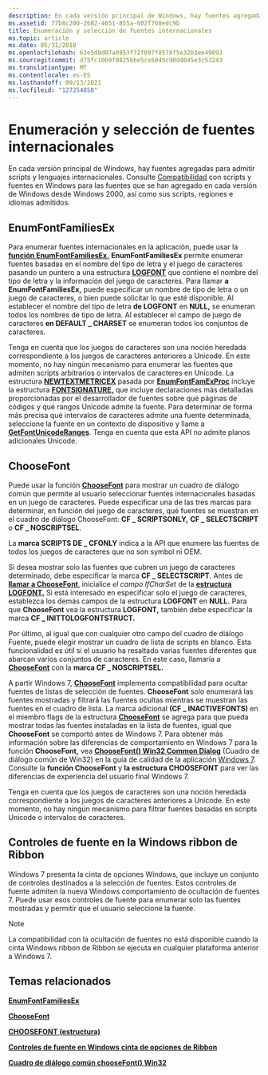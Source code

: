 ```yaml
---
description: En cada versión principal de Windows, hay fuentes agregadas para admitir scripts y lenguajes internacionales.
ms.assetid: 77b8c200-2682-4651-855a-602f768edc9b
title: Enumeración y selección de fuentes internacionales
ms.topic: article
ms.date: 05/31/2018
ms.openlocfilehash: 63e5d0d07a0953f72f097f8578f5e32b3ee49093
ms.sourcegitcommit: d75fc10b9f0825bbe5ce5045c90d4045e3c53243
ms.translationtype: MT
ms.contentlocale: es-ES
ms.lasthandoff: 09/13/2021
ms.locfileid: "127254858"
---
```

# <a name="international-font-enumeration-and-selection"></a>Enumeración y selección de fuentes internacionales

En cada versión principal de Windows, hay fuentes agregadas para admitir scripts y lenguajes internacionales. Consulte [Compatibilidad](https://msdn.microsoft.com/globalization/mt791278) con scripts y fuentes en Windows para las fuentes que se han agregado en cada versión de Windows desde Windows 2000, así como sus scripts, regiones e idiomas admitidos.

## <a name="enumfontfamiliesex"></a>EnumFontFamiliesEx

Para enumerar fuentes internacionales en la aplicación, puede usar la [**función EnumFontFamiliesEx.**](/windows/win32/api/wingdi/nf-wingdi-enumfontfamiliesexa) **EnumFontFamiliesEx** permite enumerar fuentes basadas en el nombre del tipo de letra y el juego de caracteres pasando un puntero a una estructura [**LOGFONT**](/windows/win32/api/wingdi/ns-wingdi-logfonta) que contiene el nombre del tipo de letra y la información del juego de caracteres. Para llamar **a EnumFontFamiliesEx,** puede especificar un nombre de tipo de letra o un juego de caracteres, o bien puede solicitar lo que esté disponible. Al establecer el nombre del tipo de letra **de LOGFONT** en **NULL,** se enumeran todos los nombres de tipo de letra. Al establecer el campo de juego de caracteres **en DEFAULT \_ CHARSET** se enumeran todos los conjuntos de caracteres.

Tenga en cuenta que los juegos de caracteres son una noción heredada correspondiente a los juegos de caracteres anteriores a Unicode. En este momento, no hay ningún mecanismo para enumerar las fuentes que admiten scripts arbitrarios o intervalos de caracteres en Unicode. La estructura [**NEWTEXTMETRICEX**](/windows/win32/api/wingdi/ns-wingdi-newtextmetricexa) pasada por [**EnumFontFamExProc**](/previous-versions//dd162618(v=vs.85)) incluye la estructura [**FONTSIGNATURE,**](/windows/win32/api/wingdi/ns-wingdi-fontsignature) que incluye declaraciones más detalladas proporcionadas por el desarrollador de fuentes sobre qué páginas de códigos y qué rangos Unicode admite la fuente. Para determinar de forma más precisa qué intervalos de caracteres admite una fuente determinada, seleccione la fuente en un contexto de dispositivo y llame a [**GetFontUnicodeRanges**](/windows/win32/api/wingdi/nf-wingdi-getfontunicoderanges). Tenga en cuenta que esta API no admite planos adicionales Unicode.

## <a name="choosefont"></a>ChooseFont

Puede usar la función [**ChooseFont**](/previous-versions/windows/desktop/legacy/ms646914(v=vs.85)) para mostrar un cuadro de diálogo común que permite al usuario seleccionar fuentes internacionales basadas en un juego de caracteres. Puede especificar una de las tres marcas para determinar, en función del juego de caracteres, qué fuentes se muestran en el cuadro de diálogo ChooseFont: **CF \_ SCRIPTSONLY,** **CF \_ SELECTSCRIPT** o **CF \_ NOSCRIPTSEL**.

La **marca SCRIPTS DE \_ CFONLY** indica a la API que enumere las fuentes de todos los juegos de caracteres que no son symbol ni OEM.

Si desea mostrar solo las fuentes que cubren un juego de caracteres determinado, debe especificar la marca **CF \_ SELECTSCRIPT**. Antes de [**llamar a ChooseFont**](/previous-versions/windows/desktop/legacy/ms646914(v=vs.85)), inicialice *el campo lfCharSet* de la [**estructura LOGFONT.**](/windows/win32/api/wingdi/ns-wingdi-logfonta) Si está interesado en especificar solo el juego de caracteres, establezca los demás campos de la estructura **LOGFONT** en **NULL.** Para que **ChooseFont** vea la estructura **LOGFONT,** también debe especificar la marca **CF \_ INITTOLOGFONTSTRUCT.**

Por último, al igual que con cualquier otro campo del cuadro de diálogo Fuente, puede elegir mostrar un cuadro de lista de scripts en blanco. Esta funcionalidad es útil si el usuario ha resaltado varias fuentes diferentes que abarcan varios conjuntos de caracteres. En este caso, llamaría a [**ChooseFont**](/previous-versions/windows/desktop/legacy/ms646914(v=vs.85)) con la **marca CF \_ NOSCRIPTSEL.**

A partir Windows 7, [**ChooseFont**](/previous-versions/windows/desktop/legacy/ms646914(v=vs.85)) implementa compatibilidad para ocultar fuentes de listas de selección de fuentes. **ChooseFont** solo enumerará las fuentes mostradas y filtrará las fuentes ocultas mientras se muestran las fuentes en el cuadro de lista. La marca adicional **(CF \_ INACTIVEFONTS)** en el miembro flags de la estructura [**ChooseFont**](/previous-versions/windows/desktop/legacy/ms646914(v=vs.85)) se agrega para que pueda mostrar todas las fuentes instaladas en la lista de fuentes, igual que **ChooseFont** se comportó antes de Windows 7. Para obtener más información sobre las diferencias de comportamiento en Windows 7 para la función **ChooseFont,** vea [**ChooseFont() Win32 Common Dialog**](../win7appqual/choosefont-win32-common-dialog.md) (Cuadro de diálogo común de Win32) en la guía de calidad de la aplicación [Windows 7](../win7appqual/windows-7-application-quality-cookbook.md). Consulte la **función ChooseFont** y **la estructura CHOOSEFONT** para ver las diferencias de experiencia del usuario final Windows 7.

Tenga en cuenta que los juegos de caracteres son una noción heredada correspondiente a los juegos de caracteres anteriores a Unicode. En este momento, no hay ningún mecanismo para filtrar fuentes basadas en scripts Unicode o intervalos de caracteres.

## <a name="font-controls-in-windows-scenic-ribbon"></a>Controles de fuente en la Windows ribbon de Ribbon

Windows 7 presenta la cinta de opciones Windows, que incluye un conjunto de controles destinados a la selección de fuentes. Estos controles de fuente admiten la nueva Windows comportamiento de ocultación de fuentes 7. Puede usar esos controles de fuente para enumerar solo las fuentes mostradas y permitir que el usuario seleccione la fuente.

> [!Note]  
> La compatibilidad con la ocultación de fuentes no está disponible cuando la cinta Windows ribbon de Ribbon se ejecuta en cualquier plataforma anterior a Windows 7.

 

## <a name="related-topics"></a>Temas relacionados

<dl> <dt>

[**EnumFontFamiliesEx**](/windows/win32/api/wingdi/nf-wingdi-enumfontfamiliesexa)
</dt> <dt>

[**ChooseFont**](/previous-versions/windows/desktop/legacy/ms646914(v=vs.85))
</dt> <dt>

[**CHOOSEFONT (estructura)**](/windows/win32/api/commdlg/ns-commdlg-choosefonta)
</dt> <dt>

[**Controles de fuente en Windows cinta de opciones de Ribbon**](../windowsribbon/windowsribbon-element-fontcontrol.md)
</dt> <dt>

[**Cuadro de diálogo común chooseFont() Win32**](../win7appqual/choosefont-win32-common-dialog.md)
</dt> </dl>

 

 
